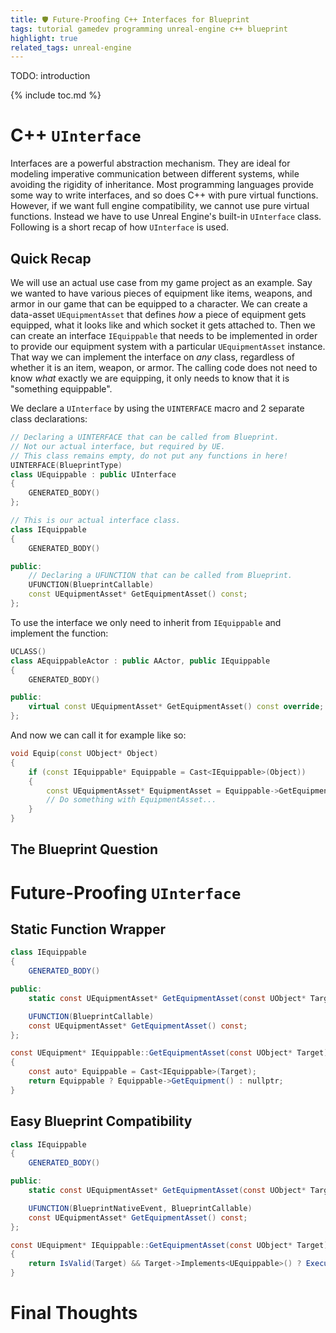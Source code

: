 ```yaml
---
title: 🛡️ Future-Proofing C++ Interfaces for Blueprint
tags: tutorial gamedev programming unreal-engine c++ blueprint
highlight: true
related_tags: unreal-engine
---
```


TODO: introduction

{% include toc.md %}

# C++ `UInterface`

Interfaces are a powerful abstraction mechanism. They are ideal for modeling imperative communication between different systems, while avoiding the rigidity of inheritance. Most programming languages provide some way to write interfaces, and so does C++ with pure virtual functions. However, if we want full engine compatibility, we cannot use pure virtual functions. Instead we have to use Unreal Engine's built-in `UInterface` class. Following is a short recap of how `UInterface` is used.

## Quick Recap

We will use an actual use case from my game project as an example. Say we wanted to have various pieces of equipment like items, weapons, and armor in our game that can be equipped to a character. We can create a data-asset `UEquipmentAsset` that defines *how* a piece of equipment gets equipped, what it looks like and which socket it gets attached to. Then we can create an interface `IEquippable` that needs to be implemented in order to provide our equipment system with a particular `UEquipmentAsset` instance. That way we can implement the interface on *any* class, regardless of whether it is an item, weapon, or armor. The calling code does not need to know *what* exactly we are equipping, it only needs to know that it is "something equippable".

We declare a `UInterface` by using the `UINTERFACE` macro and 2 separate class declarations:

```cpp
// Declaring a UINTERFACE that can be called from Blueprint.
// Not our actual interface, but required by UE.
// This class remains empty, do not put any functions in here!
UINTERFACE(BlueprintType)
class UEquippable : public UInterface
{
    GENERATED_BODY()
};

// This is our actual interface class.
class IEquippable
{
    GENERATED_BODY()

public:
    // Declaring a UFUNCTION that can be called from Blueprint.
    UFUNCTION(BlueprintCallable)
    const UEquipmentAsset* GetEquipmentAsset() const;
};
```

To use the interface we only need to inherit from `IEquippable` and implement the function:

```cpp
UCLASS()
class AEquippableActor : public AActor, public IEquippable
{
    GENERATED_BODY()

public:
    virtual const UEquipmentAsset* GetEquipmentAsset() const override;
};
```

And now we can call it for example like so:

```cpp
void Equip(const UObject* Object)
{
    if (const IEquippable* Equippable = Cast<IEquippable>(Object))
    {
        const UEquipmentAsset* EquipmentAsset = Equippable->GetEquipmentAsset();
        // Do something with EquipmentAsset...
    }
}
```

## The Blueprint Question

# Future-Proofing `UInterface`

## Static Function Wrapper

```cs
class IEquippable
{
    GENERATED_BODY()

public:
    static const UEquipmentAsset* GetEquipmentAsset(const UObject* Target);

    UFUNCTION(BlueprintCallable)
    const UEquipmentAsset* GetEquipmentAsset() const;
};
```

```cs
const UEquipment* IEquippable::GetEquipmentAsset(const UObject* Target)
{
    const auto* Equippable = Cast<IEquippable>(Target);
    return Equippable ? Equippable->GetEquipment() : nullptr;
}
```

## Easy Blueprint Compatibility

```cs
class IEquippable
{
    GENERATED_BODY()

public:
    static const UEquipmentAsset* GetEquipmentAsset(const UObject* Target);

    UFUNCTION(BlueprintNativeEvent, BlueprintCallable)
    const UEquipmentAsset* GetEquipmentAsset() const;
};
```

```cs
const UEquipment* IEquippable::GetEquipmentAsset(const UObject* Target)
{
    return IsValid(Target) && Target->Implements<UEquippable>() ? Execute_GetEquipment(Target) : nullptr;
}
```

# Final Thoughts
